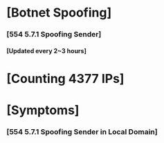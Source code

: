 # [Botnet Spoofing]
### [554 5.7.1 Spoofing Sender]
#### [Updated every 2~3 hours]

# [Counting 4377 IPs]

# [Symptoms] 
###   [554 5.7.1 Spoofing Sender in Local Domain]
